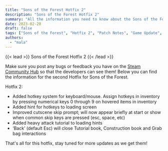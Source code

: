 ```yaml
---
title: "Sons of the Forest Hotfix 2"
description: "Sons of the Forest Hotfix 2"
summary: "All the information you need to know about the Sons of the Forest Hotfix 2"
date: 2023-02-28
draft: false
tags: ["Sons of the Forest", "Hotfix 2", "Patch Notes", "Game Update", "New Content"]
authors:
  - "mala"
---
```


{{< lead >}}
Sons of the Forest Hotfix 2
{{< /lead >}}

Make sure you post any bugs or feedback you have on the [Steam Community Hub](https://steamcommunity.com/app/1326470/discussions/) so that the developers can see them!
Below you can find the information for the second Hotfix for Sons of the Forest.

Hotfix 2:
- Added hotkey system for keyboard/mouse. Assign hotkeys in inventory by pressing numerical keys 0 through 9 on hovered items in inventory
- Added hint for hotkeys to loading screen
- Improved cutscene skip prompt; will now appear briefly at start or show when common skip keys are pressed (esc, space, etc)
- Added heavy attack tutorial to loading hints
- ‘Back’ (default Esc) will close Tutorial book, Construction book and Grab bag interactions

That's all for this hotfix, stay tuned for more updates as we get them! 